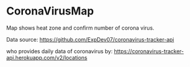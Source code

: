# CoronaVirusMap
Map shows heat zone and confirm number of corona virus.

Data source:
https://github.com/ExpDev07/coronavirus-tracker-api

who provides daily data of coronavirus by:
https://coronavirus-tracker-api.herokuapp.com/v2/locations
